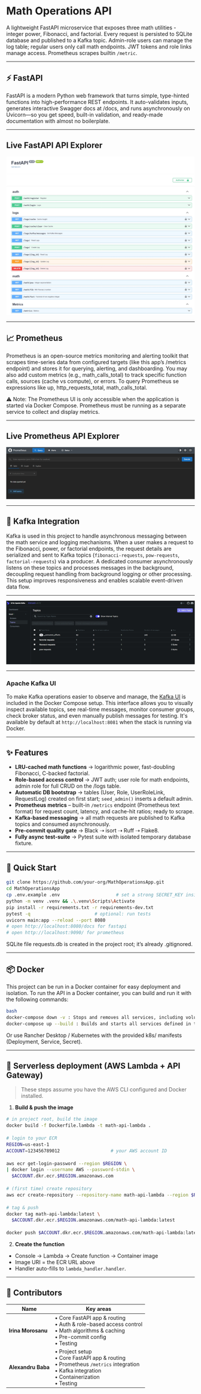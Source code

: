 # Math Operations API

A lightweight FastAPI microservice that exposes three math utilities - integer power, Fibonacci, and factorial. Every
request is persisted to SQLite database and published to a Kafka topic. Admin-role users can manage the log table;
regular users only call math endpoints. JWT tokens and role links manage access. Prometheus scrapes builtin `/metric`.

---

## ⚡ FastAPI

FastAPI is a modern Python web framework that turns simple, type-hinted functions into high-performance REST endpoints.
It auto-validates inputs, generates interactive Swagger docs at /docs, and runs asynchronously on Uvicorn—so you get
speed, built-in validation, and ready-made documentation with almost no boilerplate.

---

## Live FastAPI API Explorer

![Swagger UI overview](docs/images/swagger-ui.jpeg)

---

## 📈 Prometheus

Prometheus is an open-source metrics monitoring and alerting toolkit that scrapes time-series data from configured
targets (like this app’s /metrics endpoint) and stores it for querying, alerting, and dashboarding.
You may also add custom metrics (e.g., math_calls_total) to track specific function calls, sources (cache vs compute),
or errors.
To query Prometheus se expressions like up, http_requests_total, math_calls_total.

⚠️ Note: The Prometheus UI is only accessible when the application is started via Docker Compose. Prometheus must be
running as a separate service to collect and display metrics.

___

## Live Prometheus API Explorer

![Prometheus UI overview](docs/images/prometheus-ui.png)

---

## 📨 Kafka Integration

Kafka is used in this project to handle asynchronous messaging between the math service and logging mechanisms. 
When a user makes a request to the Fibonacci, power, or factorial endpoints, the request details are serialized and sent to Kafka topics (`fibonacci-requests`, `pow-requests`, `factorial-requests`) via a producer. 
A dedicated consumer asynchronously listens on these topics and processes messages in the background, decoupling request handling from background logging or other processing.
This setup improves responsiveness and enables scalable event-driven data flow.

---

![Kafka UI overview](docs/images/kafka-ui.jpeg)

---

### Apache Kafka UI

To make Kafka operations easier to observe and manage, the [Kafka UI](https://github.com/provectus/kafka-ui) is included in the Docker Compose setup. 
This interface allows you to visually inspect available topics, see real-time messages, monitor consumer groups, check broker status, and even manually publish messages for testing. 
It's available by default at `http://localhost:8081` when the stack is running via Docker.

---

## ✨ Features

* **LRU-cached math functions** → logarithmic power, fast-doubling Fibonacci, C-backed factorial.
* **Role-based access control** → JWT auth; user role for math endpoints, admin role for full CRUD on the /logs table.
* **Automatic DB bootstrap** → tables (User, Role, UserRoleLink, RequestLog) created on first start; `seed_admin()`
  inserts a default admin.
* **Prometheus metrics** – built-in `/metrics` endpoint (Prometheus text format) for request count, latency, and
  cache-hit ratios; ready to scrape.
* **Kafka-based messaging** → all math requests are published to Kafka topics and consumed asynchronously.
* **Pre-commit quality gate** → Black ⇢ isort ⇢ Ruff ⇢ Flake8.
* **Fully async test-suite** → Pytest suite with isolated temporary database fixture.

---

## 🚀 Quick Start

```bash
git clone https://github.com/your-org/MathOperationsApp.git
cd MathOperationsApp
cp .env.example .env                     # set a strong SECRET_KEY inside!
python -m venv .venv && .\.venv\Scripts\Activate
pip install -r requirements.txt -r requirements-dev.txt
pytest -q                        # optional: run tests
uvicorn main:app --reload --port 8080
# open http://localhost:8080/docs for fastapi
# open http://localhost:9090/ for prometheus
```

SQLite file requests.db is created in the project root; it’s already .gitignored.

---

## 📦 Docker 

This project can be run in a Docker container for easy deployment and isolation. To run the API in a Docker container,
you can build and run it with the following commands:

```bash
bash
docker-compose down -v : Stops and removes all services, including volumes (e.g., metrics or DB data).
docker-compose up --build : Builds and starts all services defined in the docker-compose.yml.
```

Or use Rancher Desktop / Kubernetes with the provided k8s/ manifests (Deployment, Service, Secret).

---

## 🚀 Serverless deployment (AWS Lambda + API Gateway)

> These steps assume you have the AWS CLI configured and Docker installed.

1. **Build & push the image**

```bash
# in project root, build the image
docker build -f Dockerfile.lambda -t math-api-lambda .

# login to your ECR
REGION=us-east-1                       
ACCOUNT=123456789012                   # your AWS account ID

aws ecr get-login-password --region $REGION \
| docker login --username AWS --password-stdin \
  $ACCOUNT.dkr.ecr.$REGION.amazonaws.com

# (first time) create repository
aws ecr create-repository --repository-name math-api-lambda --region $REGION

# tag & push
docker tag math-api-lambda:latest \
  $ACCOUNT.dkr.ecr.$REGION.amazonaws.com/math-api-lambda:latest

docker push $ACCOUNT.dkr.ecr.$REGION.amazonaws.com/math-api-lambda:latest
```

2. **Create the function**

- Console → Lambda → Create function → Container image
- Image URI = the ECR URL above
- Handler auto-fills to `lambda_handler.handler`.

---

## 👥 Contributors

| Name               | Key areas                                                                                                                                          |
|--------------------|----------------------------------------------------------------------------------------------------------------------------------------------------|
| **Irina Morosanu** | • Core FastAPI app & routing<br> • Auth & role-based access control<br>• Math algorithms & caching<br>• Pre-commit config<br>• Testing             |
| **Alexandru Baba** | • Project setup<br>• Core FastAPI app & routing<br> • Prometheus `/metrics` integration<br>• Kafka integration<br> • Containerization<br>• Testing |